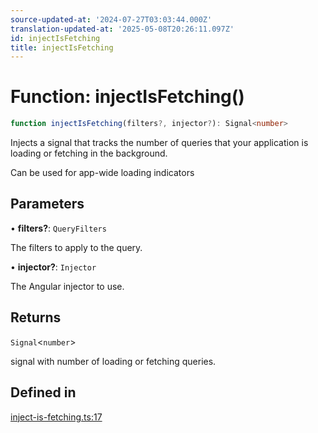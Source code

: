 ```yaml
---
source-updated-at: '2024-07-27T03:03:44.000Z'
translation-updated-at: '2025-05-08T20:26:11.097Z'
id: injectIsFetching
title: injectIsFetching
---
```


# Function: injectIsFetching()

```ts
function injectIsFetching(filters?, injector?): Signal<number>
```

Injects a signal that tracks the number of queries that your application is loading or
fetching in the background.

Can be used for app-wide loading indicators

## Parameters

• **filters?**: `QueryFilters`

The filters to apply to the query.

• **injector?**: `Injector`

The Angular injector to use.

## Returns

`Signal`\<`number`\>

signal with number of loading or fetching queries.

## Defined in

[inject-is-fetching.ts:17](https://github.com/TanStack/query/blob/dac5da5416b82b0be38a8fb34dde1fc6670f0a59/packages/angular-query-experimental/src/inject-is-fetching.ts#L17)
